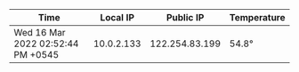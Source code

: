 | Time     | Local IP | Public IP | Temperature |
| ----------- | ----------- | ----------- | ----------- |
| Wed 16 Mar 2022 02:52:44 PM +0545      | 10.0.2.133     | 122.254.83.199  | 54.8° |
